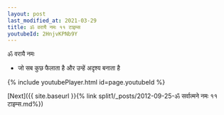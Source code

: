 ```yaml
---
layout: post
last_modified_at: 2021-03-29
title: ॐ वरायै नमः ११ टाइम्स
youtubeId: 2HnjvKPNb9Y
---
```

 
 
 ॐ वरायै नमः  
 
 -  जो सब कुछ फैलाता है और उन्हें अदृश्य बनाता है 
 
  
 
  
 
 
 
 
 
 


{% include youtubePlayer.html id=page.youtubeId %}
 
[Next]({{ site.baseurl }}{% link  split1/_posts/2012-09-25-ॐ सर्वात्मने नमः ११ टाइम्स.md%})
 

